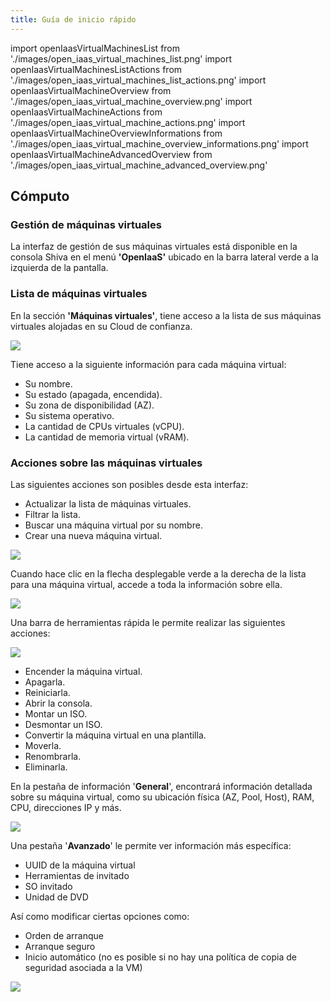 ```yaml
---
title: Guía de inicio rápido
---
```

import openIaasVirtualMachinesList from './images/open_iaas_virtual_machines_list.png'
import openIaasVirtualMachinesListActions from './images/open_iaas_virtual_machines_list_actions.png'
import openIaasVirtualMachineOverview from './images/open_iaas_virtual_machine_overview.png'
import openIaasVirtualMachineActions from './images/open_iaas_virtual_machine_actions.png'
import openIaasVirtualMachineOverviewInformations from './images/open_iaas_virtual_machine_overview_informations.png'
import openIaasVirtualMachineAdvancedOverview from './images/open_iaas_virtual_machine_advanced_overview.png'

## Cómputo

### Gestión de máquinas virtuales

La interfaz de gestión de sus máquinas virtuales está disponible en la consola Shiva en el menú __'OpenIaaS'__ ubicado en la barra lateral verde a la izquierda de la pantalla.

### Lista de máquinas virtuales

En la sección __'Máquinas virtuales'__, tiene acceso a la lista de sus máquinas virtuales alojadas en su Cloud de confianza.

<img src={openIaasVirtualMachinesList} />

Tiene acceso a la siguiente información para cada máquina virtual:

- Su nombre.
- Su estado (apagada, encendida).
- Su zona de disponibilidad (AZ).
- Su sistema operativo.
- La cantidad de CPUs virtuales (vCPU).
- La cantidad de memoria virtual (vRAM).

### Acciones sobre las máquinas virtuales

Las siguientes acciones son posibles desde esta interfaz:

- Actualizar la lista de máquinas virtuales.
- Filtrar la lista.
- Buscar una máquina virtual por su nombre.
- Crear una nueva máquina virtual.

<img src={openIaasVirtualMachinesListActions} />

Cuando hace clic en la flecha desplegable verde a la derecha de la lista para una máquina virtual, accede a toda la información sobre ella.

<img src={openIaasVirtualMachineOverview} />

Una barra de herramientas rápida le permite realizar las siguientes acciones:

<img src={openIaasVirtualMachineActions} />

- Encender la máquina virtual.
- Apagarla.
- Reiniciarla.
- Abrir la consola.
- Montar un ISO.
- Desmontar un ISO.
- Convertir la máquina virtual en una plantilla.
- Moverla.
- Renombrarla.
- Eliminarla.

En la pestaña de información '__General__', encontrará información detallada sobre su máquina virtual, como su ubicación física (AZ, Pool, Host), RAM, CPU, direcciones IP y más.

<img src={openIaasVirtualMachineOverviewInformations} />

Una pestaña '__Avanzado__' le permite ver información más específica:

- UUID de la máquina virtual
- Herramientas de invitado
- SO invitado
- Unidad de DVD

Así como modificar ciertas opciones como:

- Orden de arranque
- Arranque seguro
- Inicio automático (no es posible si no hay una política de copia de seguridad asociada a la VM)

<img src={openIaasVirtualMachineAdvancedOverview} />
